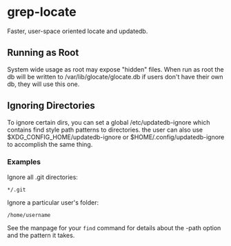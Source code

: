 grep-locate
===========
Faster, user-space oriented locate and updatedb.

Running as Root
---------------

System wide usage as root may expose "hidden" files.
When run as root the db will be written to /var/lib/glocate/glocate.db
if users don't have their own db, they will use this one.

Ignoring Directories
---------------------

To ignore certain dirs, you can set a global /etc/updatedb-ignore
which contains find style path patterns to directories.
the user can also use $XDG_CONFIG_HOME/updatedb-ignore or
$HOME/.config/updatedb-ignore to accomplish the same thing.

### Examples

Ignore all .git directories:

    */.git

Ignore a particular user's folder:

    /home/username

See the manpage for your `find` command for details about the -path option and the pattern it takes.
